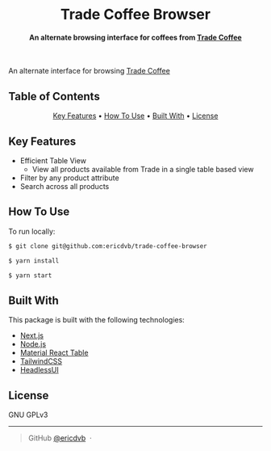 <h1 align="center">
  <br>
  <a href="http://www.amitmerchant.com/electron-markdownify">
  </a>
  <br>
  Trade Coffee Browser
  <br>
</h1>

<h4 align="center">An alternate browsing interface for coffees from <a href="https://drinktrade.com">Trade Coffee</a></h4>

<p align="center">
  <a href="#">
  </a>
</p>

&nbsp;

An alternate interface for browsing [Trade Coffee](https://drinktrade.com)

## Table of Contents

<p align="center" class="badges">
  <a href="https://badge.fury.io/js/electron-markdownify">
  </a>
  <a href="https://saythanks.io/to/bullredeyes@gmail.com">
  </a>
  <a href="https://www.paypal.me/AmitMerchant">
  </a>
</p>

<p align="center">
  <a href="#key-features">Key Features</a> •
  <a href="#how-to-use">How To Use</a> •
  <a href="#built-with">Built With</a> •
  <a href="#license">License</a>
</p>

## Key Features

* Efficient Table View
  - View all products available from Trade in a single table based view
* Filter by any product attribute
* Search across all products

## How To Use

To run locally:
```bash
$ git clone git@github.com:ericdvb/trade-coffee-browser
```
```bash
$ yarn install
```
```bash
$ yarn start
```

## Built With

This package is built with the following technologies:

- [Next.js](http://nextjs.org/)
- [Node.js](https://nodejs.org/)
- [Material React Table](https://www.material-react-table.com/)
- [TailwindCSS](https://tailwindcss.com/)
- [HeadlessUI](https://headlessui.com/)

## License

GNU GPLv3

---

> GitHub [@ericdvb](https://github.com/ericdvb) &nbsp;&middot;&nbsp;

